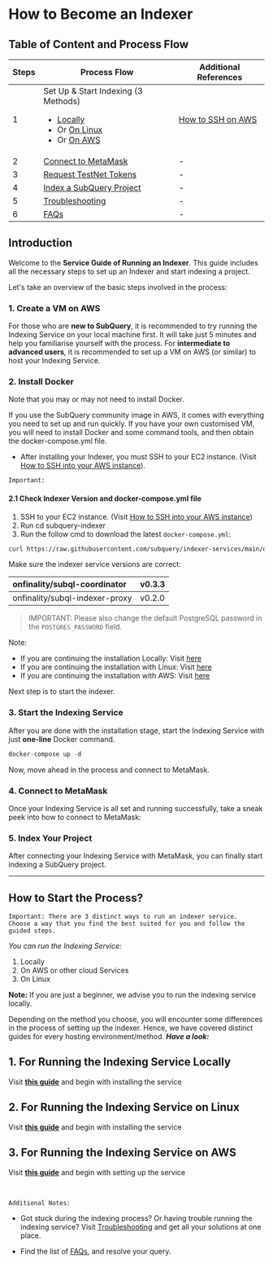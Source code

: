 # How to Become an Indexer

## Table of Content and Process Flow

| Steps | Process Flow | Additional References
--- | --- | ---
1 | Set Up & Start Indexing (3 Methods)<ul><li>[Locally](../indexers/install-indexer-locally.md)</li><li>Or [On Linux](../indexers/install-indexer-linux.md)</li><li>Or [On AWS](../indexers/install-indexer-aws.md)</li></ul> | [How to SSH on AWS](../indexers/ssh-in-aws.md)
2 | [Connect to MetaMask](../metamask/connect-metamask.md) | - 
3 | [Request TestNet Tokens](../metamask/request-token.md) | - 
4 | [Index a SubQuery Project](../indexers/index-project.md) | -
5 | [Troubleshooting](../indexers/troubleshooting-indexers.md) | -
6 | [FAQs](../indexers/faqs-indexers.md) | - 


## Introduction 

Welcome to the **Service Guide of Running an Indexer**. This guide includes all the necessary steps to set up an Indexer and start indexing a project.

Let's take an overview of the basic steps involved in the process:


### 1. Create a VM on AWS

For those who are **new to SubQuery**, it is recommended to try running the Indexing Service on your local machine first. It will take just 5 minutes and help you familiarise yourself with the process. For **intermediate to advanced users**, it is recommended to set up a VM on AWS (or similar) to host your Indexing Service.

### 2. Install Docker

Note that you may or may not need to install Docker. 

If you use the SubQuery community image in AWS, it comes with everything you need to set up and run quickly. If you have your own customised VM, you will need to install Docker and some command tools, and then obtain the docker-compose.yml file. 

- After installing your Indexer, you must SSH to your EC2 instance. (Visit [How to SSH into your AWS instance](../indexers/ssh-in-aws.md)).

`Important:` 
#### 2.1 Check Indexer Version and docker-compose.yml file

1. SSH to your EC2 instance. (Visit [How to SSH into your AWS instance](../indexers/ssh-in-aws.md))
2. Run cd subquery-indexer
3. Run the follow cmd to download the latest `docker-compose.yml`:

```sh
curl https://raw.githubusercontent.com/subquery/indexer-services/main/docker-compose.yml -o docker-compose.yml
```

Make sure the indexer service versions are correct:

| onfinality/subql-coordinator | v0.3.3 |
| :--- | :--- |
| onfinality/subql-indexer-proxy | v0.2.0 |

>IMPORTANT: Please also change the default PostgreSQL password in the `POSTGRES_PASSWORD` field. <br /> 

Note: 
- If you are continuing the installation Locally: Visit [here](../indexers/install-indexer-locally.html#step-2-start-the-indexing-service)
- If you are continuing the installation with Linux: Visit [here](../indexers/install-indexer-linux.html#step-2-install-docker-and-docker-compose)
- If you are continuing the installation with AWS: Visit [here](../indexers/install-indexer-aws.html#_1-11-update-user-group-optional)

Next step is to start the indexer. 

### 3. Start the Indexing Service

After you are done with the installation stage, start the Indexing Service with just **one-line** Docker command.

```jsx
docker-compose up -d
```

Now, move ahead in the process and connect to MetaMask.

### 4. Connect to MetaMask

Once your Indexing Service is all set and running successfully, take a sneak peek into how to connect to MetaMask:

### 5. Index Your Project 

After connecting your Indexing Service with MetaMask, you can finally start indexing a SubQuery project. 

---

## How to Start the Process?

```
Important: There are 3 distinct ways to run an indexer service. 
Choose a way that you find the best suited for you and follow the guided steps.
```

*You can run the Indexing Service:*
1. Locally 
2. On AWS or other cloud Services
3. On Linux 

**Note:**  If you are just a beginner, we advise you to run the indexing service locally. 

Depending on the method you choose, you will encounter some differences in the process of setting up the indexer. Hence, we have covered distinct guides for every hosting environment/method. ***Have a look:***

## 1. For Running the Indexing Service Locally

Visit **[this guide](../indexers/install-indexer-locally.md)** and begin with installing the service

## 2. For Running the Indexing Service on Linux

Visit **[this guide](../indexers/install-indexer-linux.md)** and begin with installing the service 

## 3. For Running the Indexing Service on AWS

Visit **[this guide](../indexers/install-indexer-aws.md)** and begin with setting up the service 

<br />

```Additional Notes:```

- Got stuck during the indexing process? Or having trouble running the indexing service? Visit [Troubleshooting](../indexers/) and get all your solutions at one place. 

- Find the list of [FAQs](../indexers/faqs-indexers.md), and resolve your query. 